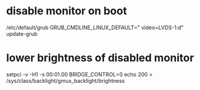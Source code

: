 # disable monitor on boot
/etc/default/grub
GRUB_CMDLINE_LINUX_DEFAULT="<default paramaters> video=LVDS-1:d"
update-grub
# lower brightness of disabled monitor
setpci -v -H1 -s 00:01.00 BRIDGE_CONTROL=0
echo 200 > /sys/class/backlight/gmux_backlight/brightness
